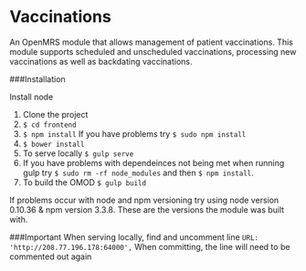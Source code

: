 # Vaccinations
An OpenMRS module that allows management of patient vaccinations.
This module supports scheduled and unscheduled vaccinations, processing new vaccinations as well as backdating vaccinations.

###Installation

Install node
1. Clone the project
2. ```$ cd frontend```
3. ```$ npm install``` If you have problems try  ```$ sudo npm install```
4. ```$ bower install```
5. To serve locally ```$ gulp serve```
6. If you have problems with dependeinces not being met when running gulp try ```$ sudo rm -rf node_modules``` and then ```$ npm install```.
7. To build the OMOD ```$ gulp build```

If problems occur with node and npm versioning try using node version 0.10.36 & npm version 3.3.8. These are the versions the module was built with.

###Important
When serving locally, find and uncomment line ```URL: 'http://208.77.196.178:64000',```
When committing, the line will need to be commented out again